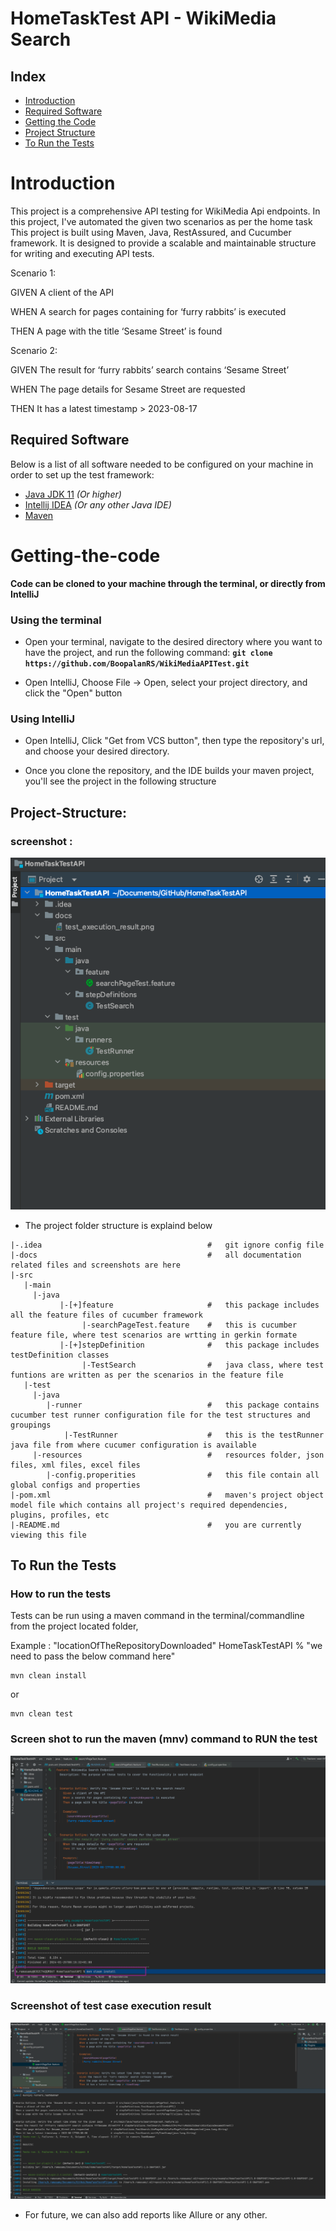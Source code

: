 # HomeTaskTest API - WikiMedia Search

## Index
- [Introduction](#introduction)
- [Required Software](#required-software)
- [Getting the Code](#getting-the-code)
- [Project Structure](#project-structure-)
- [To Run the Tests](#how-to-run-the-tests)

# Introduction

This project is a comprehensive API testing for WikiMedia Api endpoints. In this project, I've automated the given two scenarios as per the home task
This project is built using Maven, Java, RestAssured, and Cucumber framework. It is designed to provide a scalable and maintainable structure for writing and executing API tests.

Scenario 1:

GIVEN A client of the API 

WHEN A search for pages containing for ‘furry rabbits’ is executed

THEN A page with the title ‘Sesame Street’ is found

Scenario 2:

GIVEN The result for ‘furry rabbits’ search contains ‘Sesame Street’

WHEN The page details for Sesame Street are requested

THEN It has a latest timestamp > 2023-08-17


## Required Software
Below is a list of all software needed to be configured on your machine in order
to set up the test framework:
- [Java JDK 11](https://www.oracle.com/java/technologies/javase-jdk11-downloads.html) _(Or higher)_
- [Intellij IDEA](https://www.jetbrains.com/idea/download/#section=mac) _(Or any other Java IDE)_
- [Maven](https://mkyong.com/maven/install-maven-on-mac-osx/)


# Getting-the-code 
**Code can be cloned to your machine through the terminal, or directly from IntelliJ**

### Using the terminal
- Open your terminal, navigate to the desired directory where you want to
  have the project, and run the following command:
  **`git clone https://github.com/BoopalanRS/WikiMediaAPITest.git`**


- Open IntelliJ, Choose File -> Open, select your project directory, and click the "Open" button

### Using IntelliJ
- Open IntelliJ, Click "Get from VCS button", then type the repository's url,
  and choose your desired directory.

- Once you clone the repository, and the IDE builds your maven project,
  you'll see the project in the following structure

## Project-Structure:

### screenshot : 
![Screenshot](docs/project_folder_structure.png)

- The project folder structure is explaind below 

```
|-.idea                                     #   git ignore config file
|-docs                                      #   all documentation related files and screenshots are here  
|-src    
   |-main   
     |-java                     
           |-[+]feature                     #   this package includes all the feature files of cucumber framework               
                |-searchPageTest.feature    #   this is cucumber feature file, where test scenarios are wrtting in gerkin formate
           |-[+]stepDefinition              #   this package includes testDefinition classes            
                |-TestSearch                #   java class, where test funtions are written as per the scenarios in the feature file
   |-test
     |-java                 
        |-runner                            #   this package contains cucumber test runner configuration file for the test structures and groupings
            |-TestRunner                    #   this is the testRunner java file from where cucumer configuration is available
     |-resources                            #   resources folder, json files, xml files, excel files
        |-config.properities                #   this file contain all global configs and properties
|-pom.xml                                   #   maven's project object model file which contains all project's required dependencies, plugins, profiles, etc
|-README.md                                 #   you are currently viewing this file
```   


## To Run the Tests

### How to run the tests
Tests can be run using a maven command in the terminal/commandline from the project located folder,

Example : "locationOfTheRepositoryDownloaded"  HomeTaskTestAPI % "we need to pass the below command here"

```
mvn clean install
```
or
```
mvn clean test
```
### Screen shot to run the maven (mnv) command to RUN the test
![Screenshot](docs/mvn_command_in_terminal.png)

### Screenshot of test case execution result 

![Screenshot](docs/test_execution_result.png)



- For future, we can also add reports like Allure or any other.   
